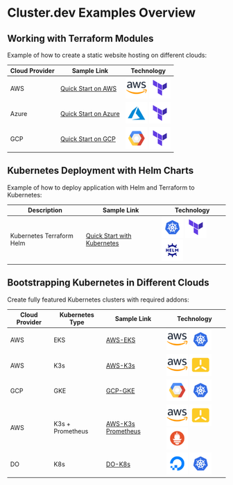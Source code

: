 # Cluster.dev Examples Overview

## Working with Terraform Modules

Example of how to create a static website hosting on different clouds:

| Cloud Provider | Sample Link                               | Technology |
|----------------|-------------------------------------------|------------------|
| AWS            | [Quick Start on AWS](https://docs.cluster.dev/get-started-cdev-aws/)                   | <img src="./docs/images/AWS.png" width="50" height="50"> <img src="./docs/images/terraform.png" width="50" height="50"> |
| Azure          | [Quick Start on Azure](https://docs.cluster.dev/get-started-cdev-azure/)                 | <img src="./docs/images/AZURE.png" width="50" height="50"> <img src="./docs/images/terraform.png" width="50" height="50"> |
| GCP            | [Quick Start on GCP](https://docs.cluster.dev/get-started-cdev-gcp/)                   | <img src="./docs/images/Google Cloud Platform.png" width="50" height="50"> <img src="./docs/images/terraform.png" width="50" height="50"> |

## Kubernetes Deployment with Helm Charts

Example of how to deploy application with Helm and Terraform to Kubernetes:

| Description                 | Sample Link                           | Technology |
|-----------------------------|---------------------------------------|------------------|
| Kubernetes Terraform Helm | [Quick Start with Kubernetes](https://docs.cluster.dev/get-started-cdev-helm/)    | <img src="./docs/images/Kubernetes.png" width="50" height="50"> <img src="./docs/images/terraform.png" width="50" height="50"> <img src="./docs/images/HELM.png" width="50" height="50"> |

## Bootstrapping Kubernetes in Different Clouds

Create fully featured Kubernetes clusters with required addons:

| Cloud Provider | Kubernetes Type | Sample Link             | Technology |
|----------------|-----------------|-------------------------|------------------|
| AWS            | EKS             | [AWS-EKS](https://docs.cluster.dev/examples-aws-eks/)            | <img src="./docs/images/AWS.png" width="50" height="50"> <img src="./docs/images/Kubernetes.png" width="50" height="50"> |
| AWS            | K3s             | [AWS-K3s](https://docs.cluster.dev/examples-aws-k3s/)            | <img src="./docs/images/AWS.png" width="50" height="50"> <img src="./docs/images/K3s.png" width="50" height="50"> |
| GCP            | GKE             | [GCP-GKE](https://docs.cluster.dev/examples-gcp-gke/)            | <img src="./docs/images/Google Cloud Platform.png" width="50" height="50"> <img src="./docs/images/Kubernetes.png" width="50" height="50"> |
| AWS            | K3s + Prometheus| [AWS-K3s Prometheus](https://docs.cluster.dev/examples-aws-k3s-prometheus/) | <img src="./docs/images/AWS.png" width="50" height="50"> <img src="./docs/images/K3s.png" width="50" height="50"> <img src="./docs/images/Prometheus.png" width="50" height="50"> |
| DO             | K8s             | [DO-K8s](https://docs.cluster.dev/examples-do-k8s/)             | <img src="./docs/images/Digital Ocean.png" width="50" height="50"> <img src="./docs/images/Kubernetes.png" width="50" height="50"> |

